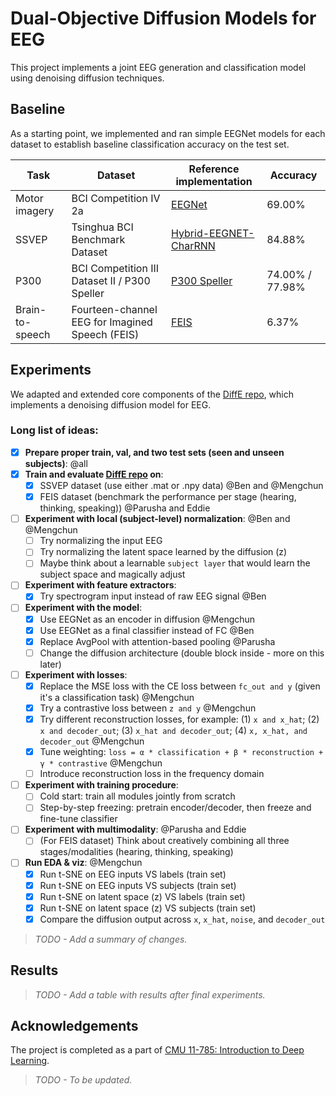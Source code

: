 # Dual-Objective Diffusion Models for EEG

This project implements a joint EEG generation and classification model using denoising diffusion techniques. 

## Baseline

As a starting point, we implemented and ran simple EEGNet models for each dataset to establish baseline classification accuracy on the test set.  

| Task            | Dataset                                         | Reference implementation                                                                 | Accuracy |
|-----------------|--------------------------------------------------|-------------------------------------------------------------------------------------------|----------|
| Motor imagery   | BCI Competition IV 2a                            | [EEGNet](https://github.com/amrzhd/EEGNet/)                                                | 69.00%   |
| SSVEP           | Tsinghua BCI Benchmark Dataset                   | [Hybrid-EEGNET-CharRNN](https://github.com/kkipngenokoech/Hybrid-EEGNET-CharRNN-predictor) | 84.88%   |
| P300            | BCI Competition III Dataset II / P300 Speller    | [P300 Speller](https://github.com/Manucar/p300-speller)                                    | 74.00% / 77.98% |
| Brain-to-speech | Fourteen-channel EEG for Imagined Speech (FEIS)  | [FEIS](https://github.com/scottwellington/FEIS/tree/main)                                  | 6.37%    |

## Experiments 

We adapted and extended core components of the [DiffE repo](https://github.com/yorgoon/DiffE), which implements a denoising diffusion model for EEG. 

### Long list of ideas:

- [x] **Prepare proper train, val, and two test sets (seen and unseen subjects)**: @all 
- [x] **Train and evaluate [DiffE repo](https://github.com/yorgoon/DiffE) on**: 
  - [x] SSVEP dataset (use either .mat or .npy data) @Ben and @Mengchun
  - [x] FEIS dataset (benchmark the performance per stage (hearing, thinking, speaking)) @Parusha and Eddie
- [ ] **Experiment with local (subject-level) normalization**: @Ben and @Mengchun
  - [ ] Try normalizing the input EEG
  - [ ] Try normalizing the latent space learned by the diffusion (z)
  - [ ] Maybe think about a learnable `subject layer` that would learn the subject space and magically adjust
- [ ] **Experiment with feature extractors**: 
  - [x] Try spectrogram input instead of raw EEG signal @Ben 
- [ ] **Experiment with the model**: 
  - [x] Use EEGNet as an encoder in diffusion @Mengchun
  - [x] Use EEGNet as a final classifier instead of FC @Ben 
  - [x] Replace AvgPool with attention-based pooling @Parusha
  - [ ] Change the diffusion architecture (double block inside - more on this later)
- [ ] **Experiment with losses**:
  - [x] Replace the MSE loss with the CE loss between `fc_out and y` (given it's a classification task) @Mengchun
  - [x] Try a contrastive loss between `z and y` @Mengchun
  - [x] Try different reconstruction losses, for example: (1) `x and x_hat`; (2) `x and decoder_out`; (3) `x_hat and decoder_out`; (4) `x, x_hat, and decoder_out` @Mengchun
  - [x] Tune weighting: `loss = α * classification + β * reconstruction + γ * contrastive` @Mengchun
  - [ ] Introduce reconstruction loss in the frequency domain
- [ ] **Experiment with training procedure**:
  - [ ] Cold start: train all modules jointly from scratch
  - [ ] Step-by-step freezing: pretrain encoder/decoder, then freeze and fine-tune classifier
- [ ] **Experiment with multimodality**: @Parusha and Eddie
  - [ ] (For FEIS dataset) Think about creatively combining all three stages/modalities (hearing, thinking, speaking)
- [ ] **Run EDA & viz**: @Mengchun
  - [x] Run t-SNE on EEG inputs VS labels (train set)
  - [x] Run t-SNE on EEG inputs VS subjects (train set)
  - [x] Run t-SNE on latent space (z) VS labels (train set)
  - [x] Run t-SNE on latent space (z) VS subjects (train set)
  - [x] Compare the diffusion output across `x`, `x_hat`, `noise`, and `decoder_out`

> *TODO - Add a summary of changes.*

## Results

> *TODO - Add a table with results after final experiments.*
  
## Acknowledgements

The project is completed as a part of [CMU 11-785: Introduction to Deep Learning](https://deeplearning.cs.cmu.edu/S25/index.html).

> *TODO - To be updated.*

